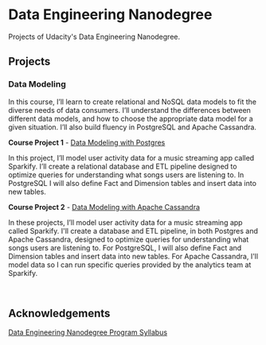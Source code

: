 # Data Engineering Nanodegree
Projects of Udacity's Data Engineering Nanodegree.

## Projects

### Data Modeling
In this course, I’ll learn to create relational and NoSQL data models to fit the diverse needs of data consumers. I’ll understand the differences between different data models, and how to choose the appropriate data model for a given situation. I’ll also build fluency in PostgreSQL and Apache Cassandra.

**Course Project 1**  - [Data Modeling with Postgres](https://github.com/dacosta-github/udacity-de/tree/main/postgres-data-modeling)

In this project, I’ll model user activity data for a music streaming app called Sparkify. I’ll create a relational database and ETL pipeline designed to optimize queries for understanding what songs users are listening to. In PostgreSQL I will also define Fact and Dimension tables and insert data into new tables.

**Course Project 2**  - [Data Modeling with Apache Cassandra](https://github.com/dacosta-github/udacity-de/tree/main/apache-cassandra-data-modeling)

In these projects, I’ll model user activity data for a music streaming app called Sparkify. I'll create a database and ETL pipeline, in both Postgres and Apache Cassandra, designed to optimize queries for understanding what songs users are listening to. For PostgreSQL, I will also define Fact and Dimension tables and insert data into new tables. For Apache Cassandra, I'll model data so I can run specific queries provided by the analytics team at Sparkify.


<br>

## Acknowledgements
[Data Engineering Nanodegree Program Syllabus](https://d20vrrgs8k4bvw.cloudfront.net/documents/en-US/Data+Engineering+Nanodegree+Program+Syllabus.pdf)
